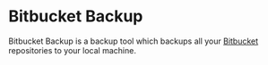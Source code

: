 # Bitbucket Backup

Bitbucket Backup is a backup tool which backups all your [Bitbucket](https://bitbucket.org/) repositories to your local machine.